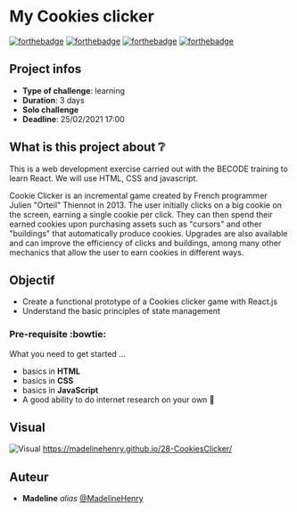 # My Cookies clicker

[![forthebadge](http://forthebadge.com/images/badges/built-with-love.svg)](http://forthebadge.com) [![forthebadge](https://forthebadge.com/images/badges/validated-html5.svg)](http://forthebadge.com) [![forthebadge](https://forthebadge.com/images/badges/made-with-javascript.svg)](http://forthebadge.com) [![forthebadge](https://forthebadge.com/images/badges/uses-css.svg)](http://forthebadge.com)

## Project infos 

- **Type of challenge**: learning
- **Duration**: 3 days
- **Solo challenge**
- **Deadline**: 25/02/2021 17:00 

## What is this project about :grey_question:

This is a web development exercise carried out with the BECODE training to learn React. We will use HTML, CSS and javascript.

Cookie Clicker is an incremental game created by French programmer Julien "Orteil" Thiennot in 2013. The user initially clicks on a big cookie on the screen, earning a single cookie per click. They can then spend their earned cookies upon purchasing assets such as "cursors" and other "buildings" that automatically produce cookies. Upgrades are also available and can improve the efficiency of clicks and buildings, among many other mechanics that allow the user to earn cookies in different ways.

## Objectif

- Create a functional prototype of a Cookies clicker game with React.js 
- Understand the basic principles of state management

### Pre-requisite :bowtie:

What you need to get started ...

- basics in **HTML**
- basics in **CSS**
- basics in **JavaScript**
- A good ability to do internet research on your own :muscle: 

## Visual

![Visual](https://github.com/MadelineHenry/28-cookiesclicker/src/imgs/cookiesclicker.png)
https://madelinehenry.github.io/28-CookiesClicker/
 

## Auteur
* **Madeline** _alias_ [@MadelineHenry](https://github.com/MadelineHenry)

